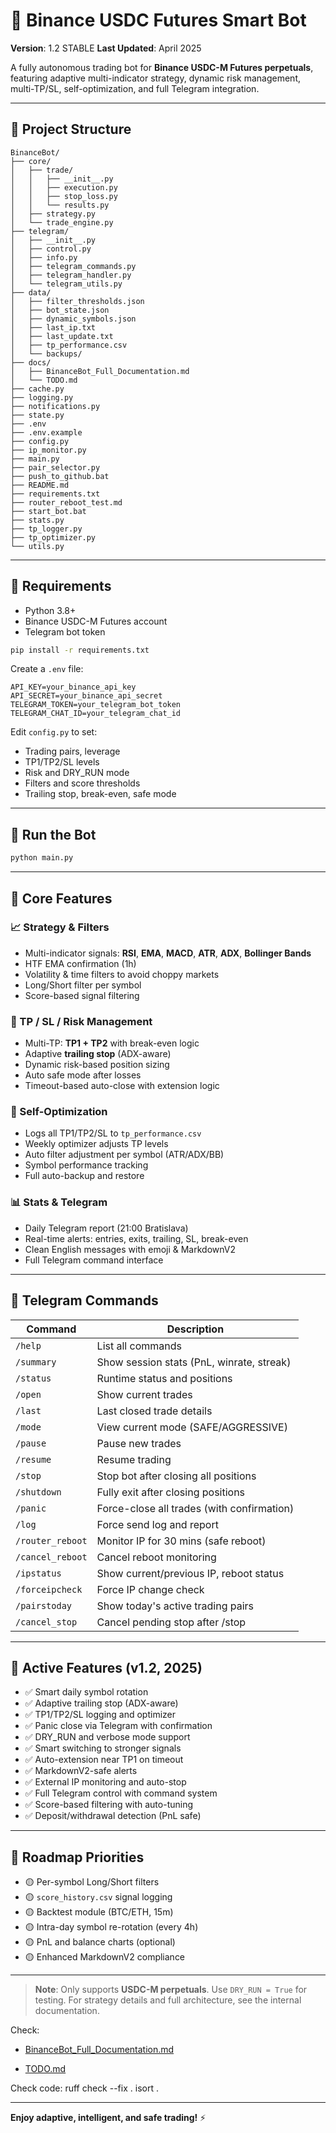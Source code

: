 # 🤖 Binance USDC Futures Smart Bot

**Version**: 1.2 STABLE
**Last Updated**: April 2025

A fully autonomous trading bot for **Binance USDC-M Futures perpetuals**, featuring adaptive multi-indicator strategy, dynamic risk management, multi-TP/SL, self-optimization, and full Telegram integration.

---

## 📁 Project Structure

```
BinanceBot/
├── core/
│   ├── trade/
│   │   ├── __init__.py
│   │   ├── execution.py
│   │   ├── stop_loss.py
│   │   └── results.py
│   ├── strategy.py
│   └── trade_engine.py
├── telegram/
│   ├── __init__.py
│   ├── control.py
│   ├── info.py
│   ├── telegram_commands.py
│   ├── telegram_handler.py
│   └── telegram_utils.py
├── data/
│   ├── filter_thresholds.json
│   ├── bot_state.json
│   ├── dynamic_symbols.json
│   ├── last_ip.txt
│   ├── last_update.txt
│   ├── tp_performance.csv
│   └── backups/
├── docs/
│   ├── BinanceBot_Full_Documentation.md
│   └── TODO.md
├── cache.py
├── logging.py
├── notifications.py
├── state.py
├── .env
├── .env.example
├── config.py
├── ip_monitor.py
├── main.py
├── pair_selector.py
├── push_to_github.bat
├── README.md
├── requirements.txt
├── router_reboot_test.md
├── start_bot.bat
├── stats.py
├── tp_logger.py
├── tp_optimizer.py
└── utils.py
```

---

## 🔧 Requirements

- Python 3.8+
- Binance USDC-M Futures account
- Telegram bot token

```bash
pip install -r requirements.txt
```

Create a `.env` file:

```
API_KEY=your_binance_api_key
API_SECRET=your_binance_api_secret
TELEGRAM_TOKEN=your_telegram_bot_token
TELEGRAM_CHAT_ID=your_telegram_chat_id
```

Edit `config.py` to set:

- Trading pairs, leverage
- TP1/TP2/SL levels
- Risk and DRY_RUN mode
- Filters and score thresholds
- Trailing stop, break-even, safe mode

---

## 🚀 Run the Bot

```bash
python main.py
```

---

## 🧠 Core Features

### 📈 Strategy & Filters

- Multi-indicator signals: **RSI**, **EMA**, **MACD**, **ATR**, **ADX**, **Bollinger Bands**
- HTF EMA confirmation (1h)
- Volatility & time filters to avoid choppy markets
- Long/Short filter per symbol
- Score-based signal filtering

### 🎯 TP / SL / Risk Management

- Multi-TP: **TP1 + TP2** with break-even logic
- Adaptive **trailing stop** (ADX-aware)
- Dynamic risk-based position sizing
- Auto safe mode after losses
- Timeout-based auto-close with extension logic

### 🧠 Self-Optimization

- Logs all TP1/TP2/SL to `tp_performance.csv`
- Weekly optimizer adjusts TP levels
- Auto filter adjustment per symbol (ATR/ADX/BB)
- Symbol performance tracking
- Full auto-backup and restore

### 📊 Stats & Telegram

- Daily Telegram report (21:00 Bratislava)
- Real-time alerts: entries, exits, trailing, SL, break-even
- Clean English messages with emoji & MarkdownV2
- Full Telegram command interface

---

## 📱 Telegram Commands

| Command          | Description                                |
| ---------------- | ------------------------------------------ |
| `/help`          | List all commands                          |
| `/summary`       | Show session stats (PnL, winrate, streak)  |
| `/status`        | Runtime status and positions               |
| `/open`          | Show current trades                        |
| `/last`          | Last closed trade details                  |
| `/mode`          | View current mode (SAFE/AGGRESSIVE)        |
| `/pause`         | Pause new trades                           |
| `/resume`        | Resume trading                             |
| `/stop`          | Stop bot after closing all positions       |
| `/shutdown`      | Fully exit after closing positions         |
| `/panic`         | Force-close all trades (with confirmation) |
| `/log`           | Force send log and report                  |
| `/router_reboot` | Monitor IP for 30 mins (safe reboot)       |
| `/cancel_reboot` | Cancel reboot monitoring                   |
| `/ipstatus`      | Show current/previous IP, reboot status    |
| `/forceipcheck`  | Force IP change check                      |
| `/pairstoday`    | Show today's active trading pairs          |
| `/cancel_stop`   | Cancel pending stop after /stop            |

---

## 📌 Active Features (v1.2, 2025)

- ✅ Smart daily symbol rotation
- ✅ Adaptive trailing stop (ADX-aware)
- ✅ TP1/TP2/SL logging and optimizer
- ✅ Panic close via Telegram with confirmation
- ✅ DRY_RUN and verbose mode support
- ✅ Smart switching to stronger signals
- ✅ Auto-extension near TP1 on timeout
- ✅ MarkdownV2-safe alerts
- ✅ External IP monitoring and auto-stop
- ✅ Full Telegram control with command system
- ✅ Score-based filtering with auto-tuning
- ✅ Deposit/withdrawal detection (PnL safe)

---

## 🧭 Roadmap Priorities

- 🟡 Per-symbol Long/Short filters
- 🟡 `score_history.csv` signal logging
- 🟡 Backtest module (BTC/ETH, 15m)
- 🟡 Intra-day symbol re-rotation (every 4h)
- 🟡 PnL and balance charts (optional)
- 🟡 Enhanced MarkdownV2 compliance

---

> **Note**: Only supports **USDC-M perpetuals**. Use `DRY_RUN = True` for testing.
> For strategy details and full architecture, see the internal documentation.

Check:

- [BinanceBot_Full_Documentation.md](docs/BinanceBot_Full_Documentation.md)

- [TODO.md](docs/TODO.md)

Check code:
ruff check --fix .
isort .

---

**Enjoy adaptive, intelligent, and safe trading!** ⚡
